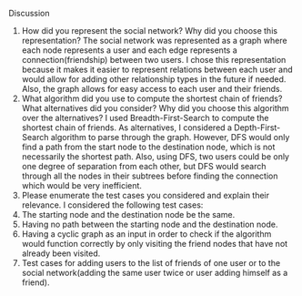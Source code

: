 Discussion
1. How did you represent the social network? Why did you choose this representation?
The social network was represented as a graph where each node represents a user and each edge represents a connection(friendship) between two users.
I chose this representation because it makes it easier to represent relations between each user and would allow for adding other relationship types in the future if needed.
Also, the graph allows for easy access to each user and their friends.
2. What algorithm did you use to compute the shortest chain of friends? What alternatives did you consider? Why did you choose this algorithm over the alternatives?
I used Breadth-First-Search to compute the shortest chain of friends. As alternatives, I considered a Depth-First-Search algorithm to parse through the graph. However, DFS would only find a path from the start node to the destination node, which is not necessarily the shortest path. 
Also, using DFS, two users could be only one degree of separation from each other, but DFS would search through all the nodes in their subtrees before finding the connection which would be very inefficient.
3. Please enumerate the test cases you considered and explain their relevance.
I considered the following test cases:
1. The starting node and the destination node be the same.
2. Having no path between the starting node and the destination node.
3. Having a cyclic graph as an input in order to check if the algorithm would function correctly by only visiting the friend nodes that have not already been visited.
4. Test cases for adding users to the list of friends of one user or to the social network(adding the same user twice or user adding himself as a friend).
